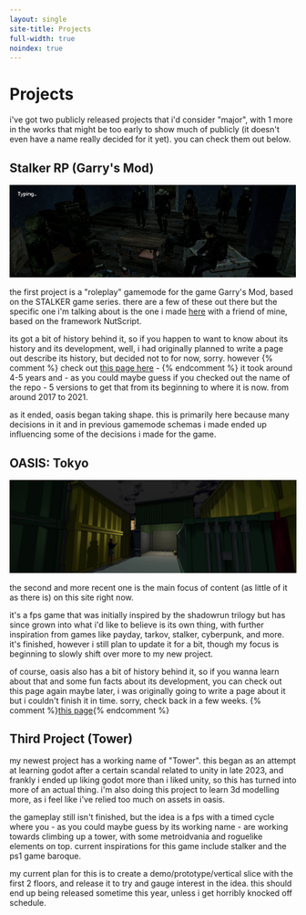 ```yaml
---
layout: single
site-title: Projects
full-width: true
noindex: true
---
```

# Projects

i've got two publicly released projects that i'd consider "major", with 1 more in the works that might be too early to show much of publicly (it doesn't even have a name really decided for it yet). you can check them out below.

## Stalker RP (Garry's Mod)
![ppl](/assets/images/hl2_JI82pfAuj2.png)

the first project is a "roleplay" gamemode for the game Garry's Mod, based on the STALKER game series. there are a few of these out there but the specific one i'm talking about is the one i made [here](https://github.com/sky675/srpv5) with a friend of mine, based on the framework NutScript.

its got a bit of history behind it, so if you happen to want to know about its history and its development, well, i had originally planned to write a page out describe its history, but decided not to for now, sorry. however {% comment %} check out [this page here](/srp.md) - {% endcomment %} it took around 4-5 years and - as you could maybe guess if you checked out the name of the repo - 5 versions to get that from its beginning to where it is now. from around 2017 to 2021. 

as it ended, oasis began taking shape. this is primarily here because many decisions in it and in previous gamemode schemas i made ended up influencing some of the decisions i made for the game.

## OASIS: Tokyo
![library hero](/assets/images/library_hero.png)

the second and more recent one is the main focus of content (as little of it as there is) on this site right now. 

it's a fps game that was initially inspired by the shadowrun trilogy but has since grown into what i'd like to believe is its own thing, with further inspiration from games like payday, tarkov, stalker, cyberpunk, and more. it's finished, however i still plan to update it for a bit, though my focus is beginning to slowly shift over more to my new project.

of course, oasis also has a bit of history behind it, so if you wanna learn about that and some fun facts about its development, you can check out this page again maybe later, i was originally going to write a page about it but i couldn't finish it in time. sorry, check back in a few weeks.
{% comment %}[this page](/oasis.md){% endcomment %}


## Third Project (Tower)
my newest project has a working name of "Tower". this began as an attempt at learning godot after a certain scandal related to unity in late 2023, and frankly i ended up liking godot more than i liked unity, so this has turned into more of an actual thing. i'm also doing this project to learn 3d modelling more, as i feel like i've relied too much on assets in oasis.

the gameplay still isn't finished, but the idea is a fps with a timed cycle where you - as you could maybe guess by its working name - are working towards climbing up a tower, with some metroidvania and roguelike elements on top. current inspirations for this game include stalker and the ps1 game baroque. 

my current plan for this is to create a demo/prototype/vertical slice with the first 2 floors, and release it to try and gauge interest in the idea. this should end up being released sometime this year, unless i get horribly knocked off schedule.